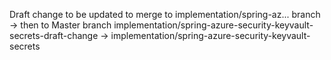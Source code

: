 Draft change to be updated to merge to implementation/spring-az... branch -> then to Master branch
implementation/spring-azure-security-keyvault-secrets-draft-change -> implementation/spring-azure-security-keyvault-secrets